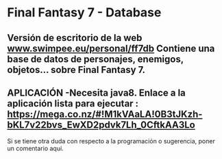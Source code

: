 # Final Fantasy 7 - Database
Versión de escritorio de la web www.swimpee.eu/personal/ff7db
Contiene una base de datos de personajes, enemigos, objetos... sobre Final Fantasy 7.
------------------------------
APLICACIÓN
-Necesita java8.
Enlace a la aplicación lista para ejecutar : https://mega.co.nz/#!M1kVAaLA!0B3tJKzh-bKL7v22bvs_EwXD2pdvk7Lh_0CftkAA3Lo
------------------------------
Si se tiene otra duda con respecto a la programación o sugerencia, 
poner un comentario aquí.
